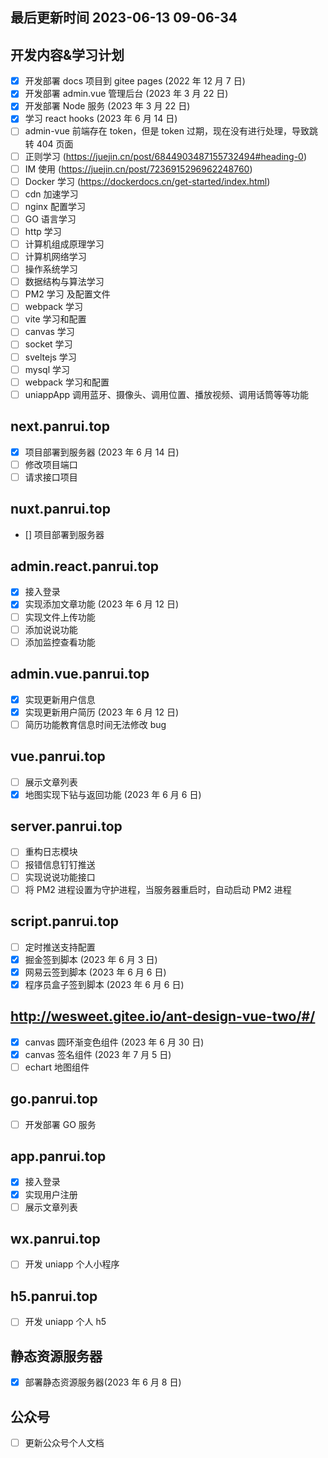 <!--
 * @Description: 计划表
 * @Author: panrui
 * @Date: 2021-09-28 12:50:13
 * @LastEditTime: 2023-07-03 10:09:26
 * @LastEditors: panrui
 * 不忘初心,不负梦想
-->

## 最后更新时间 2023-06-13 09-06-34

## 开发内容&学习计划

- [x] 开发部署 docs 项目到 gitee pages (2022 年 12 月 7 日)
- [x] 开发部署 admin.vue 管理后台 (2023 年 3 月 22 日)
- [x] 开发部署 Node 服务 (2023 年 3 月 22 日)
- [x] 学习 react hooks (2023 年 6 月 14 日)
- [ ] admin-vue 前端存在 token，但是 token 过期，现在没有进行处理，导致跳转 404 页面
- [ ] 正则学习 (https://juejin.cn/post/6844903487155732494#heading-0)
- [ ] IM 使用 (https://juejin.cn/post/7236915296962248760)
- [ ] Docker 学习 (https://dockerdocs.cn/get-started/index.html)
- [ ] cdn 加速学习
- [ ] nginx 配置学习
- [ ] GO 语言学习
- [ ] http 学习
- [ ] 计算机组成原理学习
- [ ] 计算机网络学习
- [ ] 操作系统学习
- [ ] 数据结构与算法学习
- [ ] PM2 学习 及配置文件
- [ ] webpack 学习
- [ ] vite 学习和配置
- [ ] canvas 学习
- [ ] socket 学习
- [ ] sveltejs 学习
- [ ] mysql 学习
- [ ] webpack 学习和配置
- [ ] uniappApp 调用蓝牙、摄像头、调用位置、播放视频、调用话筒等等功能

## next.panrui.top

- [x] 项目部署到服务器 (2023 年 6 月 14 日)
- [ ] 修改项目端口
- [ ] 请求接口项目

## nuxt.panrui.top

- [] 项目部署到服务器

## admin.react.panrui.top

- [x] 接入登录
- [x] 实现添加文章功能 (2023 年 6 月 12 日)
- [ ] 实现文件上传功能
- [ ] 添加说说功能
- [ ] 添加监控查看功能

## admin.vue.panrui.top

- [x] 实现更新用户信息
- [x] 实现更新用户简历 (2023 年 6 月 12 日)
- [ ] 简历功能教育信息时间无法修改 bug

## vue.panrui.top

- [ ] 展示文章列表
- [x] 地图实现下钻与返回功能 (2023 年 6 月 6 日)

## server.panrui.top

- [ ] 重构日志模块
- [ ] 报错信息钉钉推送
- [ ] 实现说说功能接口
- [ ] 将 PM2 进程设置为守护进程，当服务器重启时，自动启动 PM2 进程

## script.panrui.top

- [ ] 定时推送支持配置
- [x] 掘金签到脚本 (2023 年 6 月 3 日)
- [x] 网易云签到脚本 (2023 年 6 月 6 日)
- [x] 程序员盒子签到脚本 (2023 年 6 月 6 日)

## http://wesweet.gitee.io/ant-design-vue-two/#/

- [x] canvas 圆环渐变色组件 (2023 年 6 月 30 日)
- [x] canvas 签名组件 (2023 年 7 月 5 日)
- [ ] echart 地图组件

## go.panrui.top

- [ ] 开发部署 GO 服务

## app.panrui.top

- [x] 接入登录
- [x] 实现用户注册
- [ ] 展示文章列表

## wx.panrui.top

- [ ] 开发 uniapp 个人小程序

## h5.panrui.top

- [ ] 开发 uniapp 个人 h5

## 静态资源服务器

- [x] 部署静态资源服务器(2023 年 6 月 8 日)

## 公众号

- [ ] 更新公众号个人文档
